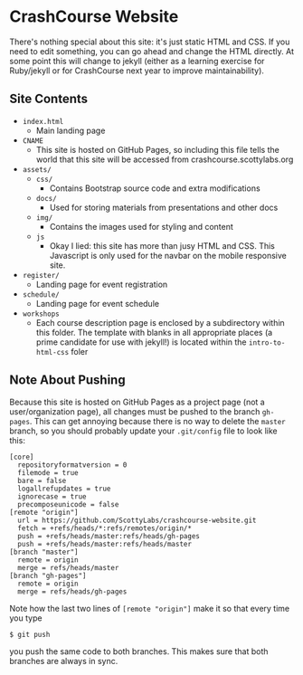 CrashCourse Website
===================

There's nothing special about this site: it's just static HTML and CSS. If you need to edit something, you can go ahead and change the HTML directly. At some point this will change to jekyll (either as a learning exercise for Ruby/jekyll or for CrashCourse next year to improve maintainability).

Site Contents
-------------

- `index.html`
    - Main landing page
- `CNAME`
    - This site is hosted on GitHub Pages, so including this file tells the world that this site will be accessed from crashcourse.scottylabs.org
- `assets/`
    - `css/`
        - Contains Bootstrap source code and extra modifications
    - `docs/`
        - Used for storing materials from presentations and other docs
    - `img/`
        - Contains the images used for styling and content
    - `js`
        - Okay I lied: this site has more than jusy HTML and CSS. This Javascript is only used for the navbar on the mobile responsive site.
- `register/`
    - Landing page for event registration
- `schedule/`
    - Landing page for event schedule
- `workshops`
    - Each course description page is enclosed by a subdirectory within this folder. The template with blanks in all appropriate places (a prime candidate for use with jekyll!) is located within the `intro-to-html-css` foler

Note About Pushing
------------------

Because this site is hosted on GitHub Pages as a project page (not a user/organization page), all changes must be pushed to the branch `gh-pages`. This can get annoying because there is no way to delete the `master` branch, so you should probably update your `.git/config` file to look like this:

    [core]
      repositoryformatversion = 0
      filemode = true
      bare = false
      logallrefupdates = true
      ignorecase = true
      precomposeunicode = false
    [remote "origin"]
      url = https://github.com/ScottyLabs/crashcourse-website.git
      fetch = +refs/heads/*:refs/remotes/origin/*
      push = +refs/heads/master:refs/heads/gh-pages
      push = +refs/heads/master:refs/heads/master
    [branch "master"]
      remote = origin
      merge = refs/heads/master
    [branch "gh-pages"]
      remote = origin
      merge = refs/heads/gh-pages

Note how the last two lines of `[remote "origin"]` make it so that every time you type

    $ git push
    
you push the same code to both branches. This makes sure that both branches are always in sync.

